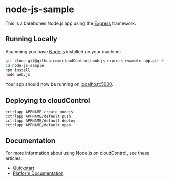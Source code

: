 # node-js-sample

This is a barebones Node.js app using the [Express](http://expressjs.com/) framework.

## Running Locally

Asumming you have [Node.js](http://nodejs.org/) installed on your machine:

```sh
git clone git@github.com:cloudControl/nodejs-express-example-app.git # or clone your own fork
cd node-js-sample
npm install
node web.js
```

Your app should now be running on [localhost:5000](http://localhost:5000/).

## Deploying to cloudControl

```
cctrlapp APPNAME create nodejs
cctrlapp APPNAME/default push
cctrlapp APPNAME/default deploy
cctrlapp APPNAME/default open
```

## Documentation

For more information about using Node.js on cloudControl, see these articles:

- [Quickstart](https://www.cloudcontrol.com/dev-center/Quickstart)
- [Platform Documentation](https://www.cloudcontrol.com/dev-center/Platform%20Documentation)